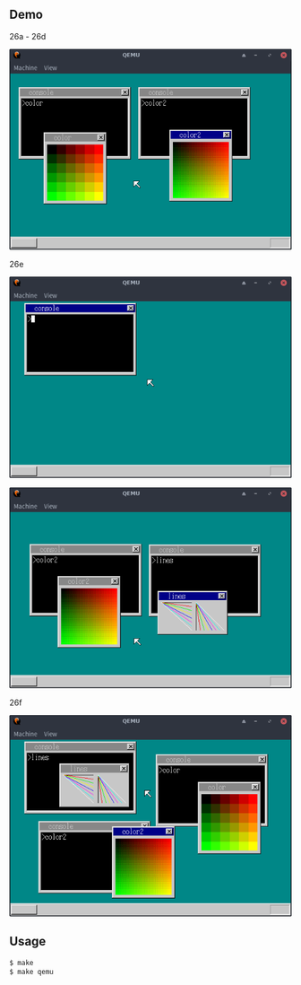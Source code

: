 ## Demo

26a - 26d

![template](https://github.com/watermelon892/OSPractice/blob/master/26_FasterWindowMovement/pic/26a.png)

26e

![template](https://github.com/watermelon892/OSPractice/blob/master/26_FasterWindowMovement/pic/26e-1.png)

![template](https://github.com/watermelon892/OSPractice/blob/master/26_FasterWindowMovement/pic/26e-2.png)

26f

![template](https://github.com/watermelon892/OSPractice/blob/master/26_FasterWindowMovement/pic/26f.png)

## Usage

```
$ make
$ make qemu
```
